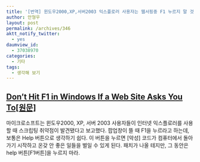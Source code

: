 ```yaml
---
title: '[번역] 윈도우2000,XP,서버2003 익스플로러 사용자는 웹서핑중 F1 누르지 말 것'
author: 안형우
layout: post
permalink: /archives/346
aktt_notify_twitter:
  - yes
daumview_id:
  - 37038970
categories:
  - 기타
tags:
  - 생각해 보기
---
```

## <a href="http://lifehacker.com/5484549/dont-hit-f1-in-windows-if-a-web-site-asks-you-to" target="_blank">Don&#8217;t Hit F1 in Windows If a Web Site Asks You To[원문]</a>

마이크로소프트는 윈도우2000, XP, 서버 2003 사용자들이 인터넷 익스플로러를 사용할 때 스크립팅 취약점이 발견됐다고 보고했다. 팝업창이 뜰 때 F1을 누르라고 하는데, 보통은 Help 버튼으로 생각하기 쉽다. 이 버튼을 누르면 [악성] 코드가 컴퓨터에서 돌아가기 시작하고 온갖 안 좋은 일들을 벌일 수 있게 된다. 패치가 나올 테지만, 그 동안은 help 버튼[F1버튼]을 누르지 마라.